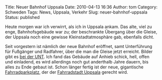 Title: Neuer Bahnhof Uppsala
Date: 2010-04-13 16:36
Author: tom
Category: Schweden
Tags: News, Uppsala, Verkehr
Slug: neuer-bahnhof-uppsala
Status: published

Heute morgen war ich verwirrt, als ich in Uppsala ankam. Das alte, viel
zu enge, Bahnhofsgebäude war zu; der beschrankte Übergang über die
Gleise, der Uppsala noch eine gewisse Kleinstadtatmosphäre gab,
ebenfalls dicht.

Seit vorgestern ist nämlich der neue Bahnhof eröffnet, samt Unterführung
für Fußgänger und Radfahrer, über die man die Gleise jetzt erreicht.
Bilder gibt es [bei der
UNT](http://www.unt.se/bildspel/bildspelplayer.aspx?slideshowID=896946).
Ich fand das Gebäude auf Anhieb schick, hell, offen und einladend, es
wird allerdings noch gut anderthalb Jahre dauern, bis alles zu Ende
gebaut ist. Schon länger fertig ist der neue, gigantische
[Fahrradparkplatz](http://www.fiket.de/2007/02/20/groesster-fahrradparkplatz-des-nordens/),
der der [Fahrradstadt
Uppsala](http://www.fiket.de/2009/09/22/radfahren-uppsala-vs-stockholm/)
gerecht wird.

